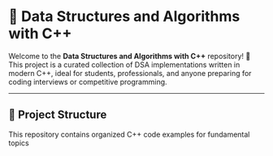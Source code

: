 # 📘 Data Structures and Algorithms with C++

Welcome to the **Data Structures and Algorithms with C++** repository! 🚀  
This project is a curated collection of DSA implementations written in modern C++, ideal for students, professionals, and anyone preparing for coding interviews or competitive programming.

---

## 📂 Project Structure

This repository contains organized C++ code examples for fundamental topics

